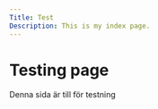 ```yaml
---
Title: Test
Description: This is my index page.
---
```


Testing page
==========================

Denna sida är till för testning

<!-- <div style="width: 600px; height: 100px; background-color: black;box-sizing: content-box;"></div>

<div style="width: 100%; height: 100px; background-color: blue; box-sizing: content-box;"></div>

<div style="width: 50vw; height: 100px; background-color: red; box-sizing: border-box;"></div>

<div style="width: 100%; height: 100px; background-color: green;"></div> -->
